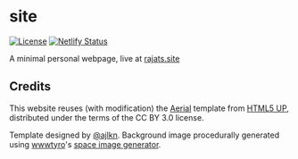# site

[![License](https://img.shields.io/badge/license-CC%20BY%203.0-blue)](https://github.com/rajatscode/site/blob/main/LICENSE)
[![Netlify Status](https://api.netlify.com/api/v1/badges/8a27d767-c700-4515-b104-e4b5a9c7b1ea/deploy-status)](https://app.netlify.com/sites/rajatssite/deploys)

A minimal personal webpage, live at [rajats.site](https://rajats.site)

## Credits

This website reuses (with modification) the [Aerial](https://html5up.net/aerial)
template from [HTML5 UP](https://html5up.net), distributed under the terms of
the CC BY 3.0 license.

Template designed by [@ajlkn](https://aj.lkn.io/). Background image procedurally
generated using [wwwtyro](http://github.com/wwwtyro)'s [space image generator](http://wwwtyro.github.io/procedural.js/space/).
